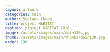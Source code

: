 ```yaml
---
layout: artwork 
categories: main 
author: Seokwoo Chung 
title: project HABITAT 
caption: project HABITAT_2018 
image: /assets/images/main/main130.jpg 
thumb: /assets/images/main/thumbs/main130.jpg 
order: 130 
---
```

